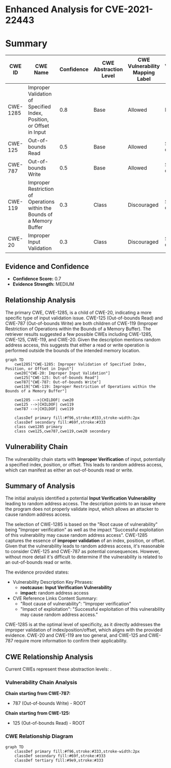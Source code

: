 # Enhanced Analysis for CVE-2021-22443

# Summary
| CWE ID | CWE Name | Confidence | CWE Abstraction Level | CWE Vulnerability Mapping Label | CWE-Vulnerability Mapping Notes |
|---|---|---|---|---|---|
| CWE-1285 | Improper Validation of Specified Index, Position, or Offset in Input | 0.8 | Base | Allowed | Primary CWE |
| CWE-125 | Out-of-bounds Read | 0.5 | Base | Allowed | Secondary Candidate |
| CWE-787 | Out-of-bounds Write | 0.5 | Base | Allowed | Secondary Candidate |
| CWE-119 | Improper Restriction of Operations within the Bounds of a Memory Buffer | 0.3 | Class | Discouraged | Secondary Candidate |
| CWE-20 | Improper Input Validation | 0.3 | Class | Discouraged | Secondary Candidate |

## Evidence and Confidence

*   **Confidence Score:** 0.7
*   **Evidence Strength:** MEDIUM

## Relationship Analysis
The primary CWE, CWE-1285, is a child of CWE-20, indicating a more specific type of input validation issue. CWE-125 (Out-of-bounds Read) and CWE-787 (Out-of-bounds Write) are both children of CWE-119 (Improper Restriction of Operations within the Bounds of a Memory Buffer). The retriever results suggested a few possible CWEs including CWE-1285, CWE-125, CWE-119, and CWE-20. Given the description mentions random address access, this suggests that either a read or write operation is performed outside the bounds of the intended memory location.

```mermaid
graph TD
    cwe1285["CWE-1285: Improper Validation of Specified Index, Position, or Offset in Input"]
    cwe20["CWE-20: Improper Input Validation"]
    cwe125["CWE-125: Out-of-bounds Read"]
    cwe787["CWE-787: Out-of-bounds Write"]
    cwe119["CWE-119: Improper Restriction of Operations within the Bounds of a Memory Buffer"]

    cwe1285 -->|CHILDOF| cwe20
    cwe125 -->|CHILDOF| cwe119
    cwe787 -->|CHILDOF| cwe119

    classDef primary fill:#f96,stroke:#333,stroke-width:2px
    classDef secondary fill:#69f,stroke:#333
    class cwe1285 primary
    class cwe125,cwe787,cwe119,cwe20 secondary
```

## Vulnerability Chain
The vulnerability chain starts with **Improper Verification** of input, potentially a specified index, position, or offset. This leads to random address access, which can manifest as either an out-of-bounds read or write.

## Summary of Analysis
The initial analysis identified a potential **Input Verification Vulnerability** leading to random address access. The description points to an issue where the program does not properly validate input, which allows an attacker to cause random address access.

The selection of CWE-1285 is based on the "Root cause of vulnerability" being "Improper verification" as well as the impact "Successful exploitation of this vulnerability may cause random address access". CWE-1285 captures the essence of **improper validation** of an index, position, or offset. Given that the vulnerability leads to random address access, it's reasonable to consider CWE-125 and CWE-787 as potential consequences. However, without more detail it's difficult to determine if the vulnerability is related to an out-of-bounds read or write.

The evidence provided states:
- Vulnerability Description Key Phrases:
  - **rootcause:** **Input Verification Vulnerability**
  - **impact:** random address access
- CVE Reference Links Content Summary:
  - "Root cause of vulnerability": "Improper verification"
  - "Impact of exploitation": "Successful exploitation of this vulnerability may cause random address access."

CWE-1285 is at the optimal level of specificity, as it directly addresses the improper validation of index/position/offset, which aligns with the provided evidence. CWE-20 and CWE-119 are too general, and CWE-125 and CWE-787 require more information to confirm their applicability.


## CWE Relationship Analysis

Current CWEs represent these abstraction levels: .


### Vulnerability Chain Analysis

**Chain starting from CWE-787:**
- 787 (Out-of-bounds Write) - ROOT


**Chain starting from CWE-125:**
- 125 (Out-of-bounds Read) - ROOT



### CWE Relationship Diagram

```mermaid
graph TD
    classDef primary fill:#f96,stroke:#333,stroke-width:2px
    classDef secondary fill:#69f,stroke:#333
    classDef tertiary fill:#9e9,stroke:#333
```